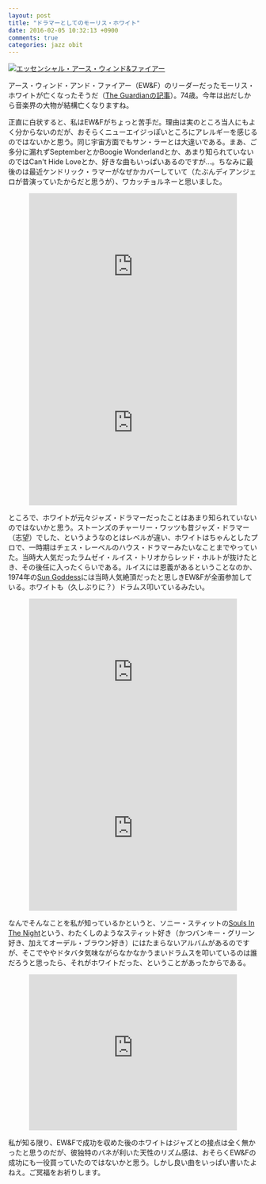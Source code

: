 ```yaml
---
layout: post
title: "ドラマーとしてのモーリス・ホワイト"
date: 2016-02-05 10:32:13 +0900
comments: true
categories: jazz obit
---
```

<a href="http://www.amazon.co.jp/exec/obidos/ASIN/B0002J54OQ/myhumangetsme-22/ref=nosim/" name="amazletlink" target="_blank"><img src="http://ecx.images-amazon.com/images/I/41LOGThWxcL.jpg" alt="エッセンシャル・アース・ウィンド&ファイアー" style="border: none;" /></a>

アース・ウィンド・アンド・ファイアー（EW&F）のリーダーだったモーリス・ホワイトが亡くなったそうだ（<a href="http://www.theguardian.com/us-news/2016/feb/04/earth-wind-fire-founder-maurice-white-dies-age-74">The Guardianの記事</a>）。74歳。今年は出だしから音楽界の大物が結構亡くなりますね。

<!--more-->

正直に白状すると、私はEW&Fがちょっと苦手だ。理由は実のところ当人にもよく分からないのだが、おそらくニューエイジっぽいところにアレルギーを感じるのではないかと思う。同じ宇宙方面でもサン・ラーとは大違いである。まあ、ご多分に漏れずSeptemberとかBoogie Wonderlandとか、あまり知られていないのではCan't Hide Loveとか、好きな曲もいっぱいあるのですが…。ちなみに最後のは最近ケンドリック・ラマーがなぜかカバーしていて（たぶんディアンジェロが昔演っていたからだと思うが）、ワカッチョルネーと思いました。

<div style="text-align: center;">
<iframe width="420" height="315" src="https://www.youtube.com/embed/wr0ekZlcM8E" frameborder="0" allowfullscreen></iframe>
</div>

<div style="text-align: center;">
<iframe width="420" height="315" src="https://www.youtube.com/embed/PPBDsEoqvUg" frameborder="0" allowfullscreen></iframe>
</div>

ところで、ホワイトが元々ジャズ・ドラマーだったことはあまり知られていないのではないかと思う。ストーンズのチャーリー・ワッツも昔ジャズ・ドラマー（志望）でした、というようなのとはレベルが違い、ホワイトはちゃんとしたプロで、一時期はチェス・レーベルのハウス・ドラマーみたいなことまでやっていた。当時大人気だったラムゼイ・ルイス・トリオからレッド・ホルトが抜けたとき、その後任に入ったくらいである。ルイスには恩義があるということなのか、1974年の<a href="http://www.amazon.co.jp/exec/obidos/ASIN/B0012GMW02/myhumangetsme-22/ref=nosim/" name="amazletlink" target="_blank">Sun Goddess</a>には当時人気絶頂だったと思しきEW&Fが全面参加している。ホワイトも（久しぶりに？）ドラムス叩いているみたい。

<div style="text-align: center;">
<iframe width="420" height="315" src="https://www.youtube.com/embed/DKH0wLlG0bU" frameborder="0" allowfullscreen></iframe>
</div>

<div style="text-align: center;">
<iframe width="420" height="315" src="https://www.youtube.com/embed/gCkPliiZv_I" frameborder="0" allowfullscreen></iframe>
</div>

なんでそんなことを私が知っているかというと、ソニー・スティットの<a href="http://www.amazon.co.jp/exec/obidos/ASIN/B00000G692/myhumangetsme-22/ref=nosim/" name="amazletlink" target="_blank">Souls In The Night</a>という、わたくしのようなスティット好き（かつバンキー・グリーン好き、加えてオーデル・ブラウン好き）にはたまらないアルバムがあるのですが、そこでややドタバタ気味ながらなかなかうまいドラムスを叩いているのは誰だろうと思ったら、それがホワイトだった、ということがあったからである。

<div style="text-align: center;">
<iframe width="420" height="315" src="https://www.youtube.com/embed/sWNTyc4JmpQ" frameborder="0" allowfullscreen></iframe>
</div>

私が知る限り、EW&Fで成功を収めた後のホワイトはジャズとの接点は全く無かったと思うのだが、彼独特のバネが利いた天性のリズム感は、おそらくEW&Fの成功にも一役買っていたのではないかと思う。しかし良い曲をいっぱい書いたよねえ。ご冥福をお祈りします。